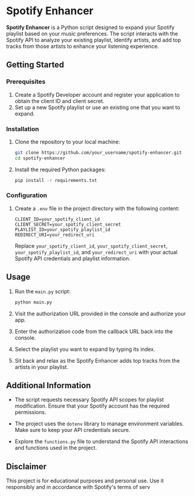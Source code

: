 # Spotify Enhancer

**Spotify Enhancer** is a Python script designed to expand your Spotify playlist based on your music preferences. The script interacts with the Spotify API to analyze your existing playlist, identify artists, and add top tracks from those artists to enhance your listening experience.

## Getting Started

### Prerequisites

1. Create a Spotify Developer account and register your application to obtain the client ID and client secret.
2. Set up a new Spotify playlist or use an existing one that you want to expand.

### Installation

1. Clone the repository to your local machine:

    ```bash
    git clone https://github.com/your_username/spotify-enhancer.git
    cd spotify-enhancer
    ```

2. Install the required Python packages:

    ```bash
    pip install -r requirements.txt
    ```

### Configuration

1. Create a `.env` file in the project directory with the following content:

    ```plaintext
    CLIENT_ID=your_spotify_client_id
    CLIENT_SECRET=your_spotify_client_secret
    PLAYLIST_ID=your_spotify_playlist_id
    REDIRECT_URI=your_redirect_uri
    ```

    Replace `your_spotify_client_id`, `your_spotify_client_secret`, `your_spotify_playlist_id`, and `your_redirect_uri` with your actual Spotify API credentials and playlist information.

## Usage

1. Run the `main.py` script:

    ```bash
    python main.py
    ```

2. Visit the authorization URL provided in the console and authorize your app.

3. Enter the authorization code from the callback URL back into the console.

4. Select the playlist you want to expand by typing its index.

5. Sit back and relax as the Spotify Enhancer adds top tracks from the artists in your playlist.

## Additional Information

- The script requests necessary Spotify API scopes for playlist modification. Ensure that your Spotify account has the required permissions.

- The project uses the `dotenv` library to manage environment variables. Make sure to keep your API credentials secure.

- Explore the `functions.py` file to understand the Spotify API interactions and functions used in the project.

## Disclaimer

This project is for educational purposes and personal use. Use it responsibly and in accordance with Spotify's terms of serv
